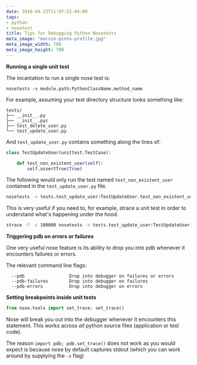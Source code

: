 ```yaml
---
date: 2016-04-23T11:07:52-04:00
tags:
- python
- nosetest
title: Tips for Debugging Python Nosetests
meta_image: "marvin-pinto-profile.jpg"
meta_image_width: 700
meta_image_height: 700
---
```


**Running a single unit test**

The incantation to run a single nose test is:

``` text
nosetests -v module.path:PythonClassName.method_name
```

For example, assuming your test directory structure looks something like:

``` text
tests/
├── __init__.py
├── __init__.pyc
├── test_delete_user.py
└── test_update_user.py
```

And `test_update_user.py` contains something along the lines of:

``` python
class TestUpdateUser(unittest.TestCase):

    def test_non_existent_user(self):
        self.assertTrue(True)
```

The following would only run the test named `test_non_existent_user` contained
in the `test_update_user.py` file.

``` bash
nosetests -v tests.test_update_user:TestUpdateUser.test_non_existent_user
```

This is very useful if you need to, for example, strace a unit test in order to
understand what's happening under the hood.

``` bash
strace -f -s 100000 nosetests -v tests.test_update_user:TestUpdateUser.test_non_existent_user
```

**Triggering pdb on errors or failures**

One very useful nose feature is its ability to drop you into pdb whenever it
encounters failures or errors.

The relevant command line flags:
``` text
  --pdb                 Drop into debugger on failures or errors
  --pdb-failures        Drop into debugger on failures
  --pdb-errors          Drop into debugger on errors
```

**Setting breakpoints inside unit tests**

``` python
from nose.tools import set_trace; set_trace()
```

Nose will break you out into the debugger whenever it encounters this
statement. This works across _all_ python source files (application or test
code).

The reason `import pdb; pdb.set_trace()` does not work as you would expect is
because nose by default captures stdout (which you can work around by supplying
the `-s` flag)

